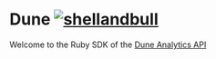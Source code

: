 # Dune [![shellandbull](https://circleci.com/gh/shellandbull/dune.svg?style=svg)](<LINK>)

Welcome to the Ruby SDK of the [Dune Analytics API](https://dune.com/docs/api/)


